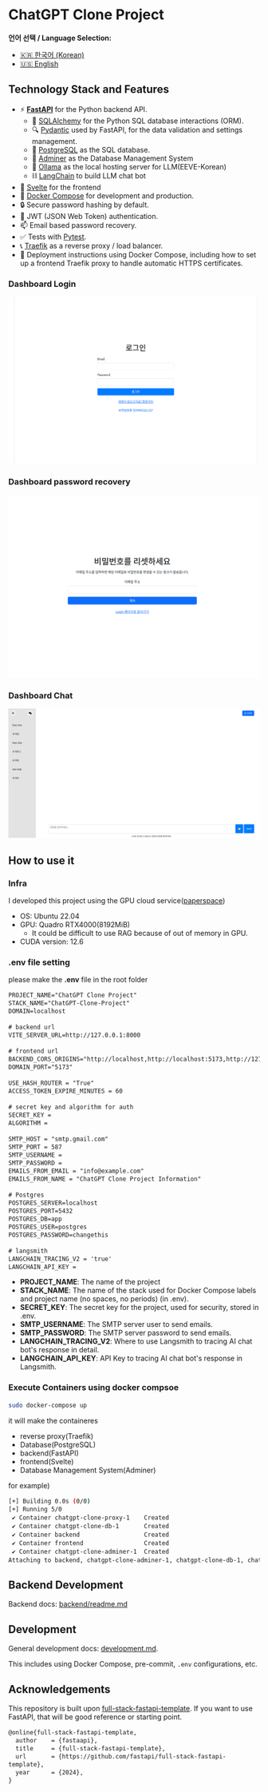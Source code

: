 # ChatGPT Clone Project

**언어 선택 / Language Selection:**

- [🇰🇷 한국어 (Korean)](readme.ko.md)
- [🇺🇸 English](readme.md)

## Technology Stack and Features

- ⚡ [**FastAPI**](https://fastapi.tiangolo.com) for the Python backend API.
    - 🧰 [SQLAlchemy](https://www.sqlalchemy.org/) for the Python SQL database interactions (ORM).
    - 🔍 [Pydantic](https://docs.pydantic.dev) used by FastAPI, for the data validation and settings management.
    - 💾 [PostgreSQL](https://www.postgresql.org) as the SQL database.
    - 📁 [Adminer](https://www.adminer.org/) as the Database Management System
    - 🤖 [Ollama](https://ollama.com/) as the local hosting server for LLM(EEVE-Korean)
    - ⛓️ [LangChain](https://www.langchain.com/) to build LLM chat bot
- 🚀 [Svelte](https://svelte.dev/) for the frontend
- 🐋 [Docker Compose](https://www.docker.com) for development and production.
- 🔒 Secure password hashing by default.
- 🔑 JWT (JSON Web Token) authentication.
- 📫 Email based password recovery.
- ✅ Tests with [Pytest](https://pytest.org).
- 📞 [Traefik](https://traefik.io) as a reverse proxy / load balancer.
- 🚢 Deployment instructions using Docker Compose, including how to set up a frontend Traefik proxy to handle automatic HTTPS certificates.

### Dashboard Login

[![API docs](imgs/login.png)](https://github.com/limJhyeok/ChatGPT-Clone)

### Dashboard password recovery
[![API docs](imgs/password_recovery.png)](https://github.com/limJhyeok/ChatGPT-Clone)

### Dashboard Chat
[![API docs](imgs/dashboard_chat.png)](https://github.com/limJhyeok/ChatGPT-Clone)

## How to use it
### Infra
I developed this project using the GPU cloud service([paperspace](https://www.paperspace.com/))
- OS: Ubuntu 22.04
- GPU: Quadro RTX4000(8192MiB)
  - It could be difficult to use RAG because of out of memory in GPU.
- CUDA version: 12.6

### .env file setting
please make the **.env** file in the root folder
```
PROJECT_NAME="ChatGPT Clone Project"
STACK_NAME="ChatGPT-Clone-Project"
DOMAIN=localhost

# backend url
VITE_SERVER_URL=http://127.0.0.1:8000

# frontend url
BACKEND_CORS_ORIGINS="http://localhost,http://localhost:5173,http://127.0.0.1:5173,https://localhost,https://localhost:5173,https://127.0.0.1:5173"
DOMAIN_PORT="5173"

USE_HASH_ROUTER = "True"
ACCESS_TOKEN_EXPIRE_MINUTES = 60

# secret key and algorithm for auth
SECRET_KEY =
ALGORITHM =

SMTP_HOST = "smtp.gmail.com"
SMTP_PORT = 587
SMTP_USERNAME =
SMTP_PASSWORD =
EMAILS_FROM_EMAIL = "info@example.com"
EMAILS_FROM_NAME = "ChatGPT Clone Project Information"

# Postgres
POSTGRES_SERVER=localhost
POSTGRES_PORT=5432
POSTGRES_DB=app
POSTGRES_USER=postgres
POSTGRES_PASSWORD=changethis

# langsmith
LANGCHAIN_TRACING_V2 = 'true'
LANGCHAIN_API_KEY =
```
- **PROJECT_NAME**:  The name of the project
- **STACK_NAME**: The name of the stack used for Docker Compose labels and project name (no spaces, no periods) (in .env).
- **SECRET_KEY**: The secret key for the project, used for security, stored in .env.
- **SMTP_USERNAME**: The SMTP server user to send emails.
- **SMTP_PASSWORD**: The SMTP server password to send emails.
- **LANGCHAIN_TRACING_V2**: Where to use Langsmith to tracing AI chat bot's response in detail.
- **LANGCHAIN_API_KEY**: API Key to tracing AI chat bot's response in Langsmith.

### Execute Containers using docker compsoe
```bash
sudo docker-compose up
```
it will make the containeres
- reverse proxy(Traefik)
- Database(PostgreSQL)
- backend(FastAPI)
- frontend(Svelte)
- Database Management System(Adminer)

for example)
```bash
[+] Building 0.0s (0/0)                                                                                                                                                               docker:default
[+] Running 5/0
 ✔ Container chatgpt-clone-proxy-1    Created                                                                                                                                                   0.0s
 ✔ Container chatgpt-clone-db-1       Created                                                                                                                                                   0.0s
 ✔ Container backend                  Created                                                                                                                                                   0.0s
 ✔ Container frontend                 Created                                                                                                                                                   0.0s
 ✔ Container chatgpt-clone-adminer-1  Created                                                                                                                                                   0.0s
Attaching to backend, chatgpt-clone-adminer-1, chatgpt-clone-db-1, chatgpt-clone-proxy-1, frontend
```

## Backend Development
Backend docs: [backend/readme.md](./backend/readme.md)

## Development

General development docs: [development.md](./development.md).

This includes using Docker Compose, pre-commit, `.env` configurations, etc.

## Acknowledgements
This repository is built upon [full-stack-fastapi-template](https://github.com/fastapi/full-stack-fastapi-template). If you want to use FastAPI, that will be good reference or starting point.
```
@online{full-stack-fastapi-template,
  author    = {fastaapi},
  title     = {full-stack-fastapi-template},
  url       = {https://github.com/fastapi/full-stack-fastapi-template},
  year      = {2024},
}
```
